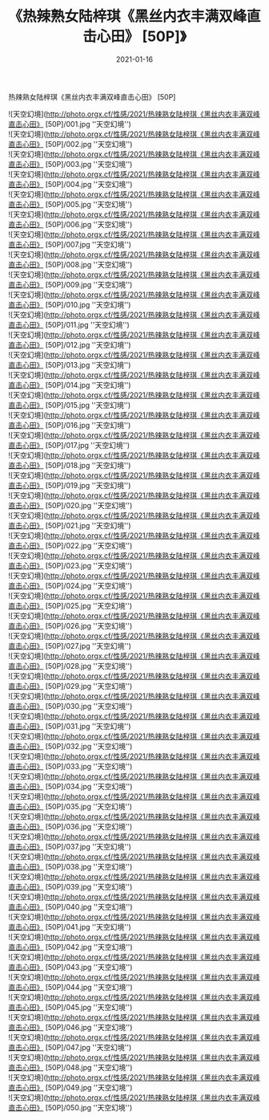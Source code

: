 ﻿---
layout: post
title:  《热辣熟女陆梓琪《黑丝内衣丰满双峰直击心田》 [50P]》
date:   2021-01-16
image: http://photo.orgx.cf/性感/2021/热辣熟女陆梓琪《黑丝内衣丰满双峰直击心田》 [50P]/000.jpg
categories: [美女, 性感, 泳衣]
---

热辣熟女陆梓琪《黑丝内衣丰满双峰直击心田》 [50P]



![天空幻境](http://photo.orgx.cf/性感/2021/热辣熟女陆梓琪《黑丝内衣丰满双峰直击心田》 [50P]/001.jpg ''天空幻境'') <br>
![天空幻境](http://photo.orgx.cf/性感/2021/热辣熟女陆梓琪《黑丝内衣丰满双峰直击心田》 [50P]/002.jpg ''天空幻境'') <br>
![天空幻境](http://photo.orgx.cf/性感/2021/热辣熟女陆梓琪《黑丝内衣丰满双峰直击心田》 [50P]/003.jpg ''天空幻境'') <br>
![天空幻境](http://photo.orgx.cf/性感/2021/热辣熟女陆梓琪《黑丝内衣丰满双峰直击心田》 [50P]/004.jpg ''天空幻境'') <br>
![天空幻境](http://photo.orgx.cf/性感/2021/热辣熟女陆梓琪《黑丝内衣丰满双峰直击心田》 [50P]/005.jpg ''天空幻境'') <br>
![天空幻境](http://photo.orgx.cf/性感/2021/热辣熟女陆梓琪《黑丝内衣丰满双峰直击心田》 [50P]/006.jpg ''天空幻境'') <br>
![天空幻境](http://photo.orgx.cf/性感/2021/热辣熟女陆梓琪《黑丝内衣丰满双峰直击心田》 [50P]/007.jpg ''天空幻境'') <br>
![天空幻境](http://photo.orgx.cf/性感/2021/热辣熟女陆梓琪《黑丝内衣丰满双峰直击心田》 [50P]/008.jpg ''天空幻境'') <br>
![天空幻境](http://photo.orgx.cf/性感/2021/热辣熟女陆梓琪《黑丝内衣丰满双峰直击心田》 [50P]/009.jpg ''天空幻境'') <br>
![天空幻境](http://photo.orgx.cf/性感/2021/热辣熟女陆梓琪《黑丝内衣丰满双峰直击心田》 [50P]/010.jpg ''天空幻境'') <br>
![天空幻境](http://photo.orgx.cf/性感/2021/热辣熟女陆梓琪《黑丝内衣丰满双峰直击心田》 [50P]/011.jpg ''天空幻境'') <br>
![天空幻境](http://photo.orgx.cf/性感/2021/热辣熟女陆梓琪《黑丝内衣丰满双峰直击心田》 [50P]/012.jpg ''天空幻境'') <br>
![天空幻境](http://photo.orgx.cf/性感/2021/热辣熟女陆梓琪《黑丝内衣丰满双峰直击心田》 [50P]/013.jpg ''天空幻境'') <br>
![天空幻境](http://photo.orgx.cf/性感/2021/热辣熟女陆梓琪《黑丝内衣丰满双峰直击心田》 [50P]/014.jpg ''天空幻境'') <br>
![天空幻境](http://photo.orgx.cf/性感/2021/热辣熟女陆梓琪《黑丝内衣丰满双峰直击心田》 [50P]/015.jpg ''天空幻境'') <br>
![天空幻境](http://photo.orgx.cf/性感/2021/热辣熟女陆梓琪《黑丝内衣丰满双峰直击心田》 [50P]/016.jpg ''天空幻境'') <br>
![天空幻境](http://photo.orgx.cf/性感/2021/热辣熟女陆梓琪《黑丝内衣丰满双峰直击心田》 [50P]/017.jpg ''天空幻境'') <br>
![天空幻境](http://photo.orgx.cf/性感/2021/热辣熟女陆梓琪《黑丝内衣丰满双峰直击心田》 [50P]/018.jpg ''天空幻境'') <br>
![天空幻境](http://photo.orgx.cf/性感/2021/热辣熟女陆梓琪《黑丝内衣丰满双峰直击心田》 [50P]/019.jpg ''天空幻境'') <br>
![天空幻境](http://photo.orgx.cf/性感/2021/热辣熟女陆梓琪《黑丝内衣丰满双峰直击心田》 [50P]/020.jpg ''天空幻境'') <br>
![天空幻境](http://photo.orgx.cf/性感/2021/热辣熟女陆梓琪《黑丝内衣丰满双峰直击心田》 [50P]/021.jpg ''天空幻境'') <br>
![天空幻境](http://photo.orgx.cf/性感/2021/热辣熟女陆梓琪《黑丝内衣丰满双峰直击心田》 [50P]/022.jpg ''天空幻境'') <br>
![天空幻境](http://photo.orgx.cf/性感/2021/热辣熟女陆梓琪《黑丝内衣丰满双峰直击心田》 [50P]/023.jpg ''天空幻境'') <br>
![天空幻境](http://photo.orgx.cf/性感/2021/热辣熟女陆梓琪《黑丝内衣丰满双峰直击心田》 [50P]/024.jpg ''天空幻境'') <br>
![天空幻境](http://photo.orgx.cf/性感/2021/热辣熟女陆梓琪《黑丝内衣丰满双峰直击心田》 [50P]/025.jpg ''天空幻境'') <br>
![天空幻境](http://photo.orgx.cf/性感/2021/热辣熟女陆梓琪《黑丝内衣丰满双峰直击心田》 [50P]/026.jpg ''天空幻境'') <br>
![天空幻境](http://photo.orgx.cf/性感/2021/热辣熟女陆梓琪《黑丝内衣丰满双峰直击心田》 [50P]/027.jpg ''天空幻境'') <br>
![天空幻境](http://photo.orgx.cf/性感/2021/热辣熟女陆梓琪《黑丝内衣丰满双峰直击心田》 [50P]/028.jpg ''天空幻境'') <br>
![天空幻境](http://photo.orgx.cf/性感/2021/热辣熟女陆梓琪《黑丝内衣丰满双峰直击心田》 [50P]/029.jpg ''天空幻境'') <br>
![天空幻境](http://photo.orgx.cf/性感/2021/热辣熟女陆梓琪《黑丝内衣丰满双峰直击心田》 [50P]/030.jpg ''天空幻境'') <br>
![天空幻境](http://photo.orgx.cf/性感/2021/热辣熟女陆梓琪《黑丝内衣丰满双峰直击心田》 [50P]/031.jpg ''天空幻境'') <br>
![天空幻境](http://photo.orgx.cf/性感/2021/热辣熟女陆梓琪《黑丝内衣丰满双峰直击心田》 [50P]/032.jpg ''天空幻境'') <br>
![天空幻境](http://photo.orgx.cf/性感/2021/热辣熟女陆梓琪《黑丝内衣丰满双峰直击心田》 [50P]/033.jpg ''天空幻境'') <br>
![天空幻境](http://photo.orgx.cf/性感/2021/热辣熟女陆梓琪《黑丝内衣丰满双峰直击心田》 [50P]/034.jpg ''天空幻境'') <br>
![天空幻境](http://photo.orgx.cf/性感/2021/热辣熟女陆梓琪《黑丝内衣丰满双峰直击心田》 [50P]/035.jpg ''天空幻境'') <br>
![天空幻境](http://photo.orgx.cf/性感/2021/热辣熟女陆梓琪《黑丝内衣丰满双峰直击心田》 [50P]/036.jpg ''天空幻境'') <br>
![天空幻境](http://photo.orgx.cf/性感/2021/热辣熟女陆梓琪《黑丝内衣丰满双峰直击心田》 [50P]/037.jpg ''天空幻境'') <br>
![天空幻境](http://photo.orgx.cf/性感/2021/热辣熟女陆梓琪《黑丝内衣丰满双峰直击心田》 [50P]/038.jpg ''天空幻境'') <br>
![天空幻境](http://photo.orgx.cf/性感/2021/热辣熟女陆梓琪《黑丝内衣丰满双峰直击心田》 [50P]/039.jpg ''天空幻境'') <br>
![天空幻境](http://photo.orgx.cf/性感/2021/热辣熟女陆梓琪《黑丝内衣丰满双峰直击心田》 [50P]/040.jpg ''天空幻境'') <br>
![天空幻境](http://photo.orgx.cf/性感/2021/热辣熟女陆梓琪《黑丝内衣丰满双峰直击心田》 [50P]/041.jpg ''天空幻境'') <br>
![天空幻境](http://photo.orgx.cf/性感/2021/热辣熟女陆梓琪《黑丝内衣丰满双峰直击心田》 [50P]/042.jpg ''天空幻境'') <br>
![天空幻境](http://photo.orgx.cf/性感/2021/热辣熟女陆梓琪《黑丝内衣丰满双峰直击心田》 [50P]/043.jpg ''天空幻境'') <br>
![天空幻境](http://photo.orgx.cf/性感/2021/热辣熟女陆梓琪《黑丝内衣丰满双峰直击心田》 [50P]/044.jpg ''天空幻境'') <br>
![天空幻境](http://photo.orgx.cf/性感/2021/热辣熟女陆梓琪《黑丝内衣丰满双峰直击心田》 [50P]/045.jpg ''天空幻境'') <br>
![天空幻境](http://photo.orgx.cf/性感/2021/热辣熟女陆梓琪《黑丝内衣丰满双峰直击心田》 [50P]/046.jpg ''天空幻境'') <br>
![天空幻境](http://photo.orgx.cf/性感/2021/热辣熟女陆梓琪《黑丝内衣丰满双峰直击心田》 [50P]/047.jpg ''天空幻境'') <br>
![天空幻境](http://photo.orgx.cf/性感/2021/热辣熟女陆梓琪《黑丝内衣丰满双峰直击心田》 [50P]/048.jpg ''天空幻境'') <br>
![天空幻境](http://photo.orgx.cf/性感/2021/热辣熟女陆梓琪《黑丝内衣丰满双峰直击心田》 [50P]/049.jpg ''天空幻境'') <br>
![天空幻境](http://photo.orgx.cf/性感/2021/热辣熟女陆梓琪《黑丝内衣丰满双峰直击心田》 [50P]/050.jpg ''天空幻境'') <br>